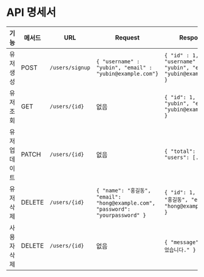 # API 명세서

| 기능      | 메서드    | URL             | Request                                                                      | Response                                                            | 상태 코드                        |
|---------|--------|-----------------|------------------------------------------------------------------------------|---------------------------------------------------------------------|------------------------------|
| 유저 생성   | POST   | `/users/signup` | `{ "username" : "yubin", "email" : "yubin@example.com"}`                      | `{ "id" : 1, "username" : "yubin", "email" : "yubin@example.com" }` | 200 CREATED, 400 BAD_REQUEST |
| 유저 조회   | GET    | `/users/{id}`   | 없음                                                                           | `{ "id": 1, "name": "yubin", "email": "yubin@example.com" }`        | 200 OK, 404 NOT_FOUND        |
| 유저 업데이트 | PATCH  | `/users/{id}`   | 없음                                                              | `{ "total": 100, "users": [...] }`                                  | 200                          |
| 유저 삭제   | DELETE | `/users/{id}`   | `{ "name": "홍길동", "email": "hong@example.com", "password": "yourpassword" }` | `{ "id": 1, "name": "홍길동", "email": "hong@example.com" }`           | 201, 400                     |
| 사용자 삭제  | DELETE | `/users/{id}`   | 없음                                                                           | `{ "message": "삭제되었습니다." }`                                         | 200, 404                     |

